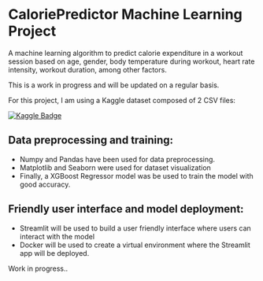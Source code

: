 # CaloriePredictor Machine Learning Project

A machine learning algorithm to predict calorie expenditure in a workout session based on age, gender, body temperature during workout, heart rate intensity, workout duration, among other factors.

This is a work in progress and will be updated on a regular basis.

For this project, I am using a Kaggle dataset composed of 2 CSV files: 

[![Kaggle Badge](https://img.shields.io/badge/-CaloriePredictorDataset-orange?style=flat&logo=Kaggle&logoColor=white)](https://www.kaggle.com/datasets/fmendes/fmendesdat263xdemos?resource=download&select=exercise.csv)

## Data preprocessing and training:

- Numpy and Pandas have been used for data preprocessing.
- Matplotlib and Seaborn were used for dataset visualization
- Finally, a XGBoost Regressor model was be used to train the model with good accuracy.

## Friendly user interface and model deployment:

- Streamlit will be used to build a user friendly interface where users can interact with the model
- Docker will be used to create a virtual environment where the Streamlit app will be deployed.

Work in progress..

